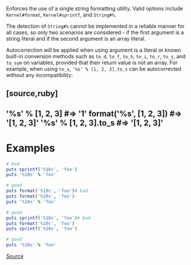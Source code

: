 
Enforces the use of a single string formatting utility.
Valid options include `Kernel#format`, `Kernel#sprintf`, and `String#%`.

The detection of `String#%` cannot be implemented in a reliable
manner for all cases, so only two scenarios are considered -
if the first argument is a string literal and if the second
argument is an array literal.

Autocorrection will be applied when using argument is a literal or known built-in conversion
methods such as `to_d`, `to_f`, `to_h`, `to_i`, `to_r`, `to_s`, and `to_sym` on variables,
provided that their return value is not an array. For example, when using `to_s`,
`'%s' % [1, 2, 3].to_s` can be autocorrected without any incompatibility:

[source,ruby]
----
'%s' % [1, 2, 3]        #=> '1'
format('%s', [1, 2, 3]) #=> '[1, 2, 3]'
'%s' % [1, 2, 3].to_s   #=> '[1, 2, 3]'
----

# Examples

```ruby
# bad
puts sprintf('%10s', 'foo')
puts '%10s' % 'foo'

# good
puts format('%10s', 'foo')# bad
puts format('%10s', 'foo')
puts '%10s' % 'foo'

# good
puts sprintf('%10s', 'foo')# bad
puts format('%10s', 'foo')
puts sprintf('%10s', 'foo')

# good
puts '%10s' % 'foo'
```

[Source](http://www.rubydoc.info/gems/rubocop/RuboCop/Cop/Style/FormatString)